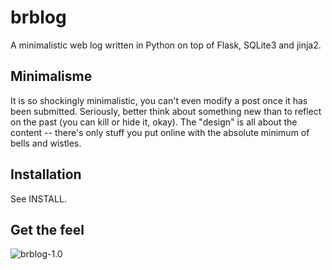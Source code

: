 # brblog
A minimalistic web log written in Python on top of Flask, SQLite3 and jinja2.

## Minimalisme
It is so shockingly minimalistic, you can't even modify a post once it has been submitted. Seriously, better think about something new than to reflect on the past (you can kill or hide it, okay).  The "design" is all about the content -- there's only stuff you put online with the absolute minimum of bells and wistles.

## Installation
See INSTALL.

## Get the feel

![brblog-1.0](http://i.imgur.com/kc3CpcV.png)

